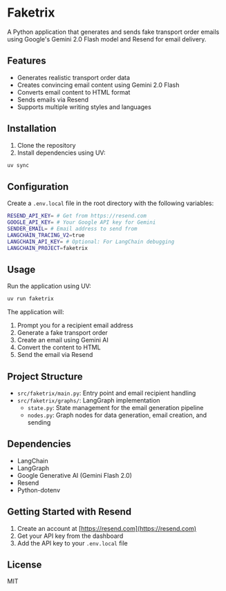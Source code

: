 # Faketrix

A Python application that generates and sends fake transport order emails using Google's Gemini 2.0 Flash model and Resend for email delivery.

## Features

- Generates realistic transport order data
- Creates convincing email content using Gemini 2.0 Flash
- Converts email content to HTML format
- Sends emails via Resend
- Supports multiple writing styles and languages

## Installation

1. Clone the repository
2. Install dependencies using UV:

```bash
uv sync
```


## Configuration

Create a `.env.local` file in the root directory with the following variables:

```bash
RESEND_API_KEY= # Get from https://resend.com
GOOGLE_API_KEY= # Your Google API key for Gemini
SENDER_EMAIL= # Email address to send from
LANGCHAIN_TRACING_V2=true
LANGCHAIN_API_KEY= # Optional: For LangChain debugging
LANGCHAIN_PROJECT=faketrix
```

## Usage
Run the application using UV:

```bash
uv run faketrix
```

The application will:
1. Prompt you for a recipient email address
2. Generate a fake transport order
3. Create an email using Gemini AI
4. Convert the content to HTML
5. Send the email via Resend

## Project Structure

- `src/faketrix/main.py`: Entry point and email recipient handling
- `src/faketrix/graphs/`: LangGraph implementation
  - `state.py`: State management for the email generation pipeline
  - `nodes.py`: Graph nodes for data generation, email creation, and sending

## Dependencies

- LangChain
- LangGraph
- Google Generative AI (Gemini Flash 2.0)
- Resend
- Python-dotenv

## Getting Started with Resend

1. Create an account at [https://resend.com](https://resend.com)
2. Get your API key from the dashboard
3. Add the API key to your `.env.local` file

## License
MIT
